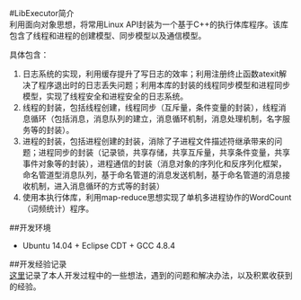 #LibExecutor简介  
利用面向对象思想，将常用Linux API封装为一个基于C++的执行体库程序。该库包含了线程和进程的创建模型、同步模型以及通信模型。 

具体包含：

1. 日志系统的实现，利用缓存提升了写日志的效率；利用注册终止函数atexit解决了程序退出时的日志丢失问题；利用本库的封装的线程同步模型和进程同步模型，实现了线程安全和进程安全的日志系统。
2. 线程的封装，包括线程创建，线程同步（互斥量，条件变量的封装），线程消息循环（包括消息，消息队列的建立，消息循环机制，消息处理机制，名字服务等的封装）。 
3. 进程的封装，包括进程创建的封装，消除了子进程文件描述符继承带来的问题；进程同步的封装（记录锁，共享存储，共享互斥量，共享条件变量，共享事件对象等的封装），进程通信的封装（消息对象的序列化和反序列化框架，命名管道型消息队列，基于命名管道的消息发送机制，基于命名管道的消息接收机制，进入消息循环的方式等的封装）
4. 使用本执行体库，利用map-reduce思想实现了单机多进程协作的WordCount（词频统计）程序。

##开发环境
- Ubuntu 14.04 + Eclipse CDT + GCC 4.8.4   

##开发经验记录  
[这里](https://github.com/bohaoist/LibExcutor/blob/master/RECORD.txt)记录了本人开发过程中的一些想法，遇到的问题和解决办法，以及积累收获到的经验。 
